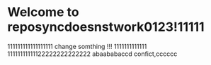 # Welcome to reposyncdoesnstwork0123!11111
111111111111111111
change somthing !!!
1111111111111
11111111111122222222222222
abaababaccd
confict,cccccc
